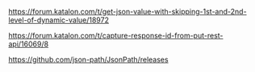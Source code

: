 

https://forum.katalon.com/t/get-json-value-with-skipping-1st-and-2nd-level-of-dynamic-value/18972

https://forum.katalon.com/t/capture-response-id-from-put-rest-api/16069/8


https://github.com/json-path/JsonPath/releases

